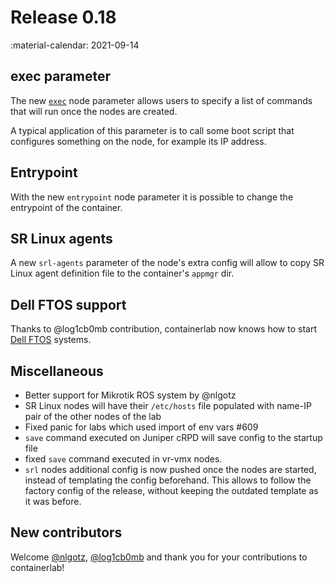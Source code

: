 # Release 0.18

:material-calendar: 2021-09-14

## exec parameter

The new [`exec`](../manual/nodes.md#exec) node parameter allows users to specify a list of commands that will run once the nodes are created.

A typical application of this parameter is to call some boot script that configures something on the node, for example its IP address.

## Entrypoint

With the new `entrypoint` node parameter it is possible to change the entrypoint of the container.

## SR Linux agents

A new `srl-agents` parameter of the node's extra config will allow to copy SR Linux agent definition file to the container's `appmgr` dir.

## Dell FTOS support

Thanks to @log1cb0mb contribution, containerlab now knows how to start [Dell FTOS](../manual/kinds/vr-ftosv.md) systems.

## Miscellaneous

* Better support for Mikrotik ROS system by @nlgotz
* SR Linux nodes will have their `/etc/hosts` file populated with name-IP pair of the other nodes of the lab
* Fixed panic for labs which used import of env vars #609
* `save` command executed on Juniper cRPD will save config to the startup file
* fixed `save` command executed in vr-vmx nodes.
* `srl` nodes additional config is now pushed once the nodes are started, instead of templating the config beforehand. This allows to follow the factory config of the release, without keeping the outdated template as it was before.

## New contributors

Welcome [@nlgotz](https://github.com/nlgotz), [@log1cb0mb](https://github.com/log1cb0mb) and thank you for your contributions to containerlab!
